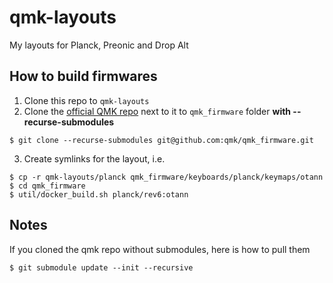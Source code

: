 # qmk-layouts

My layouts for Planck, Preonic and Drop Alt

## How to build firmwares

1. Clone this repo to `qmk-layouts`
2. Clone the [official QMK repo](https://github.com/qmk/qmk_firmware) next to it to `qmk_firmware` folder **with --recurse-submodules**
```
$ git clone --recurse-submodules git@github.com:qmk/qmk_firmware.git
```
3. Create symlinks for the layout, i.e.
```
$ cp -r qmk-layouts/planck qmk_firmware/keyboards/planck/keymaps/otann
$ cd qmk_firmware
$ util/docker_build.sh planck/rev6:otann
```


## Notes

If you cloned the qmk repo without submodules, here is how to pull them
```
$ git submodule update --init --recursive
```
